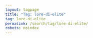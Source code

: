```yaml
---
layout: tagpage
title: "Tag: lore-di-elite"
tag: lore-di-elite
permalink: /search/tag/lore-di-elite/
robots: noindex
---
```

